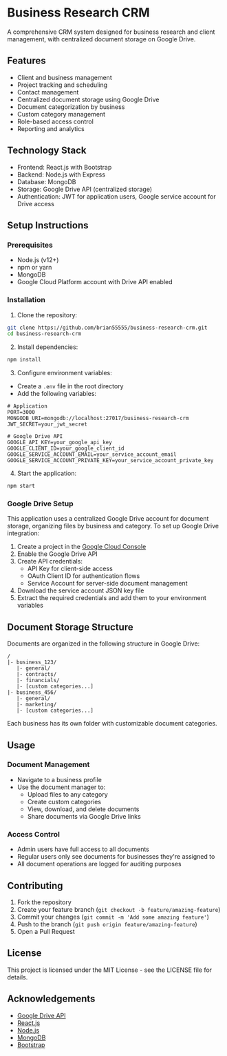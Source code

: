 # Business Research CRM

A comprehensive CRM system designed for business research and client management, with centralized document storage on Google Drive.

## Features

- Client and business management
- Project tracking and scheduling
- Contact management
- Centralized document storage using Google Drive
- Document categorization by business
- Custom category management
- Role-based access control
- Reporting and analytics

## Technology Stack

- Frontend: React.js with Bootstrap
- Backend: Node.js with Express
- Database: MongoDB
- Storage: Google Drive API (centralized storage)
- Authentication: JWT for application users, Google service account for Drive access

## Setup Instructions

### Prerequisites

- Node.js (v12+)
- npm or yarn
- MongoDB
- Google Cloud Platform account with Drive API enabled

### Installation

1. Clone the repository:
```bash
git clone https://github.com/brian55555/business-research-crm.git
cd business-research-crm
```

2. Install dependencies:
```bash
npm install
```

3. Configure environment variables:
- Create a `.env` file in the root directory
- Add the following variables:
```
# Application
PORT=3000
MONGODB_URI=mongodb://localhost:27017/business-research-crm
JWT_SECRET=your_jwt_secret

# Google Drive API
GOOGLE_API_KEY=your_google_api_key
GOOGLE_CLIENT_ID=your_google_client_id
GOOGLE_SERVICE_ACCOUNT_EMAIL=your_service_account_email
GOOGLE_SERVICE_ACCOUNT_PRIVATE_KEY=your_service_account_private_key
```

4. Start the application:
```bash
npm start
```

### Google Drive Setup

This application uses a centralized Google Drive account for document storage, organizing files by business and category. To set up Google Drive integration:

1. Create a project in the [Google Cloud Console](https://console.cloud.google.com/)
2. Enable the Google Drive API
3. Create API credentials:
   - API Key for client-side access
   - OAuth Client ID for authentication flows
   - Service Account for server-side document management
4. Download the service account JSON key file
5. Extract the required credentials and add them to your environment variables

## Document Storage Structure

Documents are organized in the following structure in Google Drive:

```
/
|- business_123/
   |- general/
   |- contracts/
   |- financials/
   |- [custom categories...]
|- business_456/
   |- general/
   |- marketing/
   |- [custom categories...]
```

Each business has its own folder with customizable document categories.

## Usage

### Document Management

- Navigate to a business profile
- Use the document manager to:
  - Upload files to any category
  - Create custom categories
  - View, download, and delete documents
  - Share documents via Google Drive links

### Access Control

- Admin users have full access to all documents
- Regular users only see documents for businesses they're assigned to
- All document operations are logged for auditing purposes

## Contributing

1. Fork the repository
2. Create your feature branch (`git checkout -b feature/amazing-feature`)
3. Commit your changes (`git commit -m 'Add some amazing feature'`)
4. Push to the branch (`git push origin feature/amazing-feature`)
5. Open a Pull Request

## License

This project is licensed under the MIT License - see the LICENSE file for details.

## Acknowledgements

- [Google Drive API](https://developers.google.com/drive)
- [React.js](https://reactjs.org/)
- [Node.js](https://nodejs.org/)
- [MongoDB](https://www.mongodb.com/)
- [Bootstrap](https://getbootstrap.com/)
